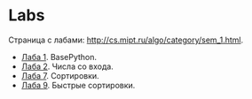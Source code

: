 # Labs

Страница с лабами: http://cs.mipt.ru/algo/category/sem_1.html.

* [Лаба 1](./lab01). BasePython.
* [Лаба 2](./lab02). Числа со входа.
* [Лаба 7](./lab07). Сортировки.
* [Лаба 9](./lab09). Быстрые сортировки.
